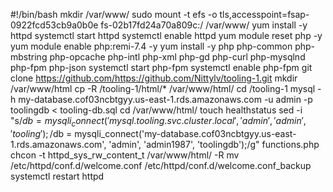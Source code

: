 #!/bin/bash
mkdir /var/www/
sudo mount -t efs -o tls,accesspoint=fsap-0922fcd53cb9a0b0e fs-02b17fd24a70a809c:/ /var/www/
yum install -y httpd 
systemctl start httpd
systemctl enable httpd
yum module reset php -y
yum module enable php:remi-7.4 -y
yum install -y php php-common php-mbstring php-opcache php-intl php-xml php-gd php-curl php-mysqlnd php-fpm php-json
systemctl start php-fpm
systemctl enable php-fpm
git clone https://github.com/https://github.com/Nittylv/tooling-1.git
mkdir /var/www/html
cp -R /tooling-1/html/*  /var/www/html/
cd /tooling-1
mysql -h my-database.cof03ncbtgyy.us-east-1.rds.amazonaws.com  -u admin -p toolingdb < tooling-db.sql
cd /var/www/html/
touch healthstatus
sed -i "s/$db = mysqli_connect('mysql.tooling.svc.cluster.local', 'admin', 'admin', 'tooling');/$db = mysqli_connect('my-database.cof03ncbtgyy.us-east-1.rds.amazonaws.com', 'admin', 'admin1987', 'toolingdb');/g" functions.php
chcon -t httpd_sys_rw_content_t /var/www/html/ -R
mv /etc/httpd/conf.d/welcome.conf /etc/httpd/conf.d/welcome.conf_backup
systemctl restart httpd





